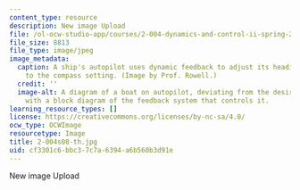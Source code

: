 ```yaml
---
content_type: resource
description: New image Upload
file: /ol-ocw-studio-app/courses/2-004-dynamics-and-control-ii-spring-2008/cf3301c6bbc37c7a6394a6b560b3d91e_2-004s08-th.jpg
file_size: 8813
file_type: image/jpeg
image_metadata:
  caption: A ship's autopilot uses dynamic feedback to adjust its heading compared
    to the compass setting. (Image by Prof. Rowell.)
  credit: ''
  image-alt: A diagram of a boat on autopilot, deviating from the desired course,
    with a block diagram of the feedback system that controls it.
learning_resource_types: []
license: https://creativecommons.org/licenses/by-nc-sa/4.0/
ocw_type: OCWImage
resourcetype: Image
title: 2-004s08-th.jpg
uid: cf3301c6-bbc3-7c7a-6394-a6b560b3d91e
---
```

New image Upload